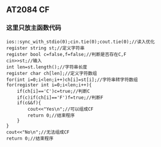 ## AT2084  CF
### 这里只放主函数代码

    ios::sync_with_stdio(0);cin.tie(0);cout.tie(0);//读入优化
    register string st;//定义字符串
    register bool c=false,f=false;//判断是否存在C,F
    cin>>st;//输入
    int len=st.length();//字符串长度
    register char ch[len];//定义字符数组
    for(int i=0;i<len;i++)ch[i]=st[i];//字符串转字符数组
    for(register int i=0;i<len;i++){
        if(ch[i]=='C')c=true;//判断C
        if(c)if(ch[i]=='F')f=true;//判断F
        if(c&&f){
            cout<<"Yes\n";//可以组成CF
            return 0;//结束程序
        }
    }
    cout<<"No\n";//无法组成CF
    return 0;//结束程序